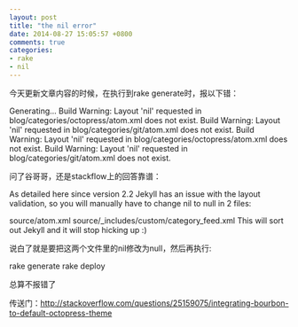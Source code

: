 ```yaml
---
layout: post
title: "the nil error"
date: 2014-08-27 15:05:57 +0800
comments: true
categories: 
- rake
- nil
---
```

今天更新文章内容的时候，在执行到rake generate时，报以下错：

Generating... 
     Build Warning: Layout 'nil' requested in blog/categories/octopress/atom.xml does not exist.
     Build Warning: Layout 'nil' requested in blog/categories/git/atom.xml does not exist.
     Build Warning: Layout 'nil' requested in blog/categories/octopress/atom.xml does not exist.
     Build Warning: Layout 'nil' requested in blog/categories/git/atom.xml does not exist.


问了谷哥哥，还是stackflow上的回答靠谱：


As detailed here since version 2.2 Jekyll has an issue with the layout validation, so you will manually have to change nil to null in 2 files:

source/atom.xml
source/_includes/custom/category_feed.xml
This will sort out Jekyll and it will stop hicking up :)

说白了就是要把这两个文件里的nil修改为null，然后再执行:

rake generate
rake deploy

总算不报错了

传送门：http://stackoverflow.com/questions/25159075/integrating-bourbon-to-default-octopress-theme

